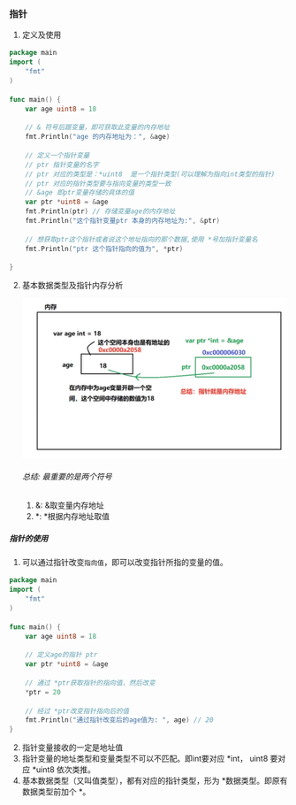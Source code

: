 ### 指针

1. 定义及使用

```go
package main
import (
	"fmt"
)

func main() {
	var age uint8 = 18

	// & 符号后跟变量，即可获取此变量的内存地址
	fmt.Println("age 的内存地址为：", &age)

	// 定义一个指针变量
	// ptr 指针变量的名字
	// ptr 对应的类型是：*uint8  是一个指针类型(可以理解为指向int类型的指针)
	// ptr 对应的指针类型要与指向变量的类型一致
	// &age 即ptr变量存储的具体的值
	var ptr *uint8 = &age
	fmt.Println(ptr) // 存储变量age的内存地址
	fmt.Println("这个指针变量ptr 本身的内存地址为:", &ptr)

	// 想获取ptr这个指针或者说这个地址指向的那个数据,使用 *号加指针变量名
	fmt.Println("ptr 这个指针指向的值为", *ptr)

}
```

2. 基本数据类型及指针内存分析

    ![](../image/指针内存分析.png)

    ###### 总结: 最重要的是两个符号

    1. &:  &取变量内存地址
    2. *:  *根据内存地址取值

##### 指针的使用

1. 可以通过指针改变`指向值`，即可以改变指针所指的变量的值。

```go
package main
import (
	"fmt"
)

func main() {
	var age uint8 = 18

	// 定义age的指针 ptr
	var ptr *uint8 = &age

	// 通过 *ptr获取指针的指向值，然后改变
	*ptr = 20

	// 经过 *ptr改变指针指向后的值
	fmt.Println("通过指针改变后的age值为: ", age) // 20
}
```

2. 指针变量接收的一定是地址值
3. 指针变量的地址类型和变量类型不可以不匹配。即int要对应 *int， uint8 要对应 *uint8 依次类推。
4. 基本数据类型（又叫值类型），都有对应的指针类型，形为  *数据类型。即原有数据类型前加个 *。